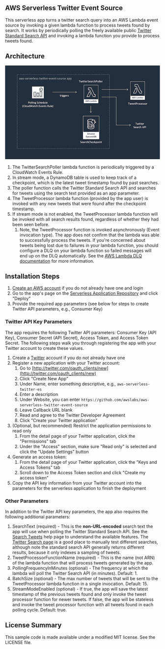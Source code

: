 ## AWS Serverless Twitter Event Source

This serverless app turns a twitter search query into an AWS Lambda event source by invoking a given lambda function to process tweets found by search. It works by periodically polling the freely available public [Twitter Standard Search API](https://developer.twitter.com/en/docs/tweets/search/overview/standard) and invoking a lambda function you provide to process tweets found.

## Architecture

![App Architecture](https://github.com/awslabs/aws-serverless-twitter-event-source/raw/master/images/app-architecture.png)

1. The TwitterSearchPoller lambda function is periodically triggered by a CloudWatch Events Rule.
1. In stream mode, a DynamoDB table is used to keep track of a checkpoint, which is the latest tweet timestamp found by past searches.
1. The poller function calls the Twitter Standard Search API and searches for tweets using the search text provided as an app parameter.
1. The TweetProcessor lambda function (provided by the app user) is invoked with any new tweets that were found after the checkpoint timestamp.
1. If stream mode is not enabled, the TweetProcessor lambda function will be invoked with all search results found, regardless of whether they had been seen before.
    1.  Note, the TweetProcessor function is invoked asynchronously (Event invocation type). The app does not confirm that the lambda was able to successfully process the tweets. If you're concerned about tweets being lost due to failures in your lambda function, you should configure a DLQ on your lambda function so failed messages will end up on the DLQ automatically. See the [AWS Lambda DLQ documentation](https://docs.aws.amazon.com/lambda/latest/dg/dlq.html) for more information.

## Installation Steps

1. [Create an AWS account](https://portal.aws.amazon.com/gp/aws/developer/registration/index.html) if you do not already have one and login
1. Go to the app's page on the [Serverless Application Repository](https://serverlessrepo.aws.amazon.com/applications/arn:aws:serverlessrepo:us-east-1:077246666028:applications~aws-serverless-twitter-event-source) and click "Deploy"
1. Provide the required app parameters (see below for steps to create Twitter API parameters, e.g., Consumer Key)

### Twitter API Key Parameters

The app requires the following Twitter API parameters: Consumer Key (API Key), Consumer Secret (API Secret), Access Token, and Access Token Secret. The following steps walk you through registering the app with your Twitter account to create these values.

1. Create a [Twitter](https://twitter.com/) account if you do not already have one
1. Register a new application with your Twitter account:
    1. Go to [http://twitter.com/oauth_clients/new](http://twitter.com/oauth_clients/new)
    1. Click "Create New App"
    1. Under Name, enter something descriptive, e.g., `aws-serverless-twitter-es`
    1. Enter a description
    1. Under Website, you can enter `https://github.com/awslabs/aws-serverless-twitter-event-source`
    1. Leave Callback URL blank
    1. Read and agree to the Twitter Developer Agreement
    1. Click "Create your Twitter application"
1. (Optional, but recommended) Restrict the application permissions to read only
    1. From the detail page of your Twitter application, click the "Permissions" tab
    1. Under the "Access" section, make sure "Read only" is selected and click the "Update Settings" button
1. Generate an access token:
    1. From the detail page of your Twitter application, click the "Keys and Access Tokens" tab
    1. Scroll down to the Access Token section and click "Create my access token"
1. Copy the API key information from your Twitter account into the parameters for the serverless application to finish the deployment

### Other Parameters

In addition to the Twitter API key parameters, the app also requires the following additional parameters:

1. SearchText (required) - This is the **non-URL-encoded** search text the app will use when polling the Twitter Standard Search API. See the [Search Tweets](https://developer.twitter.com/en/docs/tweets/search/guides/standard-operators) help page to understand the available features. The [Twitter Search page](https://twitter.com/search) is a good place to manually test different searches, although note the standard search API generally returns different results, because it only indexes a sampling of tweets.
1. TweetProcessorFunctionName (required) - This is the name (not ARN) of the lambda function that will process tweets generated by the app.
1. PollingFrequencyInMinutes (optional) - The frequency at which the lambda will poll the Twitter Search API (in minutes). Default: 1.
1. BatchSize (optional) - The max number of tweets that will be sent to the TweetProcessor lambda function in a single invocation. Default: 15.
1. StreamModeEnabled (optional) - If true, the app will save the latest timestamp of the previous tweets found and only invoke the tweet processor function for newer tweets. If false, the app will be stateless and invoke the tweet processor function with all tweets found in each polling cycle. Default: true.

## License Summary

This sample code is made available under a modified MIT license. See the LICENSE file.
